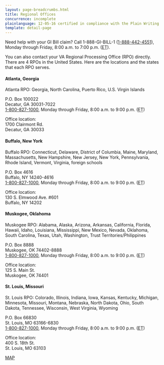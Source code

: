 ```yaml
---
layout: page-breadcrumbs.html
title: Regional Offices
concurrence: incomplete
plainlanguage: 12-05-16 certified in compliance with the Plain Writing Act
template: detail-page
---
```


<div class="va-introtext">

Need help with your GI Bill claim? Call 1-888-GI-BILL-1 (<a href="tel:+18884424551">1-888-442-4551</a>), Monday through Friday, 8:00 a.m. to 7:00 p.m. (<abbr title="eastern time">ET</abbr>).

You can also contact your VA Regional Processing Office (RPO) directly.
There are 4 RPOs in the United States. Here are the locations and the states that each RPO serves.

</div>

#### Atlanta, Georgia
<p>Atlanta RPO:
Georgia, North Carolina, Puerto Rico, U.S. Virgin Islands
</p>
<p>P.O. Box 100022<br>
Decatur, GA 30031-7022<br>
<a href="tel:+1-800-827-1000">1-800-827-1000</a>, Monday through Friday, 8:00 a.m. to 9:00 p.m. (<abbr title="eastern time">ET</abbr>)
</p>

<p>Office location:<br>
1700 Clairmont Rd.<br>
Decatur, GA 30033<br>

</p>

#### Buffalo, New York
<p>Buffalo RPO:
Connecticut, Delaware, District of Columbia, Maine, Maryland, Massachusetts, New Hampshire, New Jersey, New York, Pennsylvania, Rhode Island, Vermont, Virginia, foreign schools
<p>P.O. Box 4616<br>
Buffalo, NY 14240-4616<br>
<a href="tel:+1-800-827-1000">1-800-827-1000</a>, Monday through Friday, 8:00 a.m. to 9:00 p.m. (<abbr title="eastern time">ET</abbr>)
</p>

<p>Office location:<br>
130 S. Elmwood Ave. #601<br>
Buffalo, NY 14202<br>
</p>

#### Muskogee, Oklahoma
<p>Muskogee RPO:
Alabama, Alaska, Arizona, Arkansas, California, Florida, Hawaii, Idaho, Louisiana, Mississippi, New Mexico, Nevada, Oklahoma, South Carolina, Texas, Utah, Washington, Trust Territories/Philippines
</p>
<p>P.O. Box 8888<br>
Muskogee, OK 74402-8888<br>
<a href="tel:+1-800-827-1000">1-800-827-1000</a>, Monday through Friday, 8:00 a.m. to 9:00 p.m. (<abbr title="eastern time">ET</abbr>)
</p>

<p>Office location:<br>
125 S. Main St.<br>
Muskogee, OK 74401<br>
</p>

#### St. Louis, Missouri
<p>St. Louis RPO:
Colorado, Illinois, Indiana, Iowa, Kansas, Kentucky, Michigan, Minnesota, Missouri, Montana, Nebraska, North Dakota, Ohio, South Dakota, Tennessee, Wisconsin, West Virginia, Wyoming
</p>
<p>P.O. Box 66830<br>
St. Louis, MO 63166-6830<br>
<a href="tel:+1-800-827-1000">1-800-827-1000</a>, Monday through Friday, 8:00 a.m. to 9:00 p.m. (<abbr title="eastern time">ET</abbr>)
</p>


<p>Office location:<br>
400 S. 18th St.<br>
St. Louis, MO 63103<br>
</p>

[MAP](http://www.benefits.va.gov/gibill/regional_processing.asp)


</div>
</div>
</div>


</div>
